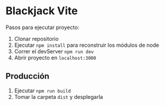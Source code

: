 # Blackjack Vite

Pasos para ejecutar proyecto:

1. Clonar repositorio
2. Ejecutar ```npm install``` para reconstruir los módulos de node
3. Correr el devServer ```npm run dev```
4. Abrir proyecto en ```localhost:3000```

## Producción

1. Ejecutar ```npm run build```
2. Tomar la carpeta ```dist``` y desplegarla